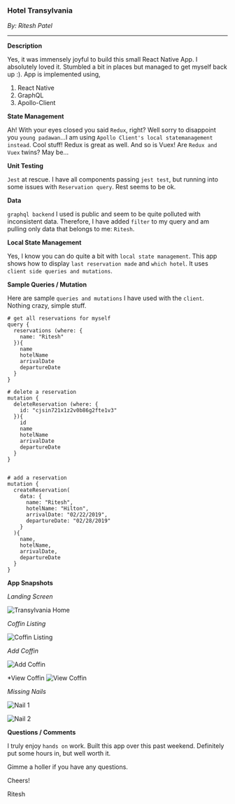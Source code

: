 ### Hotel Transylvania
*By: Ritesh Patel*

---

**Description**

Yes, it was immensely joyful to build this small React Native App. I absolutely loved it. Stumbled a bit in places but managed to get myself back up :). App is implemented using,

1) React Native
2) GraphQL
3) Apollo-Client

**State Management**

Ah! With your eyes closed you said `Redux`, right? Well sorry to disappoint you `young padawan`...I am using `Apollo Client's local statemanagement instead`. Cool stuff! Redux is great as well. And so is Vuex! Are `Redux and Vuex` twins? May be...

**Unit Testing**

`Jest` at rescue. I have all components passing `jest test`, but running into some issues with `Reservation query`. Rest seems to be ok. 

**Data**

`graphql backend` I used is public and seem to be quite polluted with inconsistent data. Therefore, I have added `filter` to my query and am pulling only data that belongs to me: `Ritesh`.

**Local State Management**

Yes, I know you can do quite a bit with `local state management`. This app shows how to display `last reservation made` and `which hotel`. It uses `client side queries and mutations`.

**Sample Queries / Mutation**

Here are sample `queries and mutations` I have used with the `client`. Nothing crazy, simple stuff.

```
# get all reservations for myself
query {
  reservations (where: {
    name: "Ritesh"
  }){
    name 
    hotelName 
    arrivalDate 
    departureDate 
  }
}

# delete a reservation
mutation {
  deleteReservation (where: {
    id: "cjsin721x1z2v0b86g2fte1v3"
  }){
    id
    name 
    hotelName 
    arrivalDate 
    departureDate 
  }
}


# add a reservation
mutation {
  createReservation(
    data: {
      name: "Ritesh",
      hotelName: "Hilton",
      arrivalDate: "02/22/2019",
      departureDate: "02/28/2019"
    }
  ){
    name,
    hotelName,
    arrivalDate,
    departureDate
  }
}
```



**App Snapshots**

*Landing Screen*

![Transylvania Home](screenshots/landing.png "Transylvania Home")

*Coffin Listing*

![Coffin Listing](screenshots/list.png "Coffin Listing")

*Add Coffin*

![Add Coffin](screenshots/add.png "Add Coffin")

*View Coffin
![View Coffin](screenshots/view.png "View Coffin")

*Missing Nails*

![Nail 1](screenshots/invalid_values.jpg "Nail 1")

![Nail 2](screenshots/invalid_dates.jpg "Nail 2")


**Questions / Comments**

I truly enjoy `hands on` work. Built this app over this past weekend. Definitely put some hours in, but well worth it. 

Gimme a holler if you have any questions.

Cheers!

Ritesh



